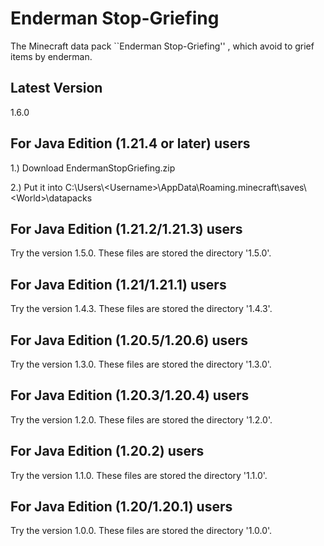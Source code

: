 # Enderman Stop-Griefing
The Minecraft data pack ``Enderman Stop-Griefing'' , which avoid to grief items by enderman.

## Latest Version
1.6.0

## For Java Edition (1.21.4 or later) users
1.) Download EndermanStopGriefing.zip

2.) Put it into C:\Users\\\<Username\>\AppData\Roaming\.minecraft\saves\\\<World\>\datapacks

## For Java Edition (1.21.2/1.21.3) users
Try the version 1.5.0. These files are stored the directory '1.5.0'.

## For Java Edition (1.21/1.21.1) users
Try the version 1.4.3. These files are stored the directory '1.4.3'.

## For Java Edition (1.20.5/1.20.6) users
Try the version 1.3.0. These files are stored the directory '1.3.0'.

## For Java Edition (1.20.3/1.20.4) users
Try the version 1.2.0. These files are stored the directory '1.2.0'.

## For Java Edition (1.20.2) users
Try the version 1.1.0. These files are stored the directory '1.1.0'.

## For Java Edition (1.20/1.20.1) users
Try the version 1.0.0. These files are stored the directory '1.0.0'.
